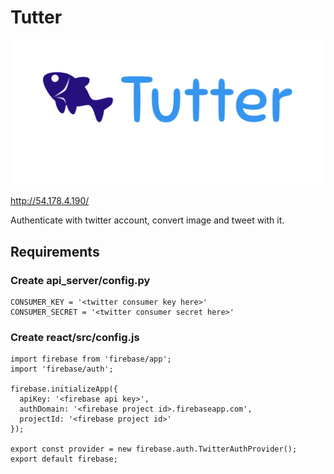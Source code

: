 # Tutter
![alt text](https://github.com/motacapla/Tutter/blob/master/react/public/Tutter-logo-blue.png?raw=true)

http://54.178.4.190/

Authenticate with twitter account, convert image and tweet with it.


## Requirements
### Create api_server/config.py
```
CONSUMER_KEY = '<twitter consumer key here>'
CONSUMER_SECRET = '<twitter consumer secret here>'
```

### Create react/src/config.js
```
import firebase from 'firebase/app';
import 'firebase/auth';

firebase.initializeApp({
  apiKey: '<firebase api key>',
  authDomain: '<firebase project id>.firebaseapp.com',
  projectId: '<firebase project id>'  
});

export const provider = new firebase.auth.TwitterAuthProvider();
export default firebase;
```
